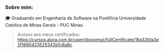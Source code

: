 ### Sobre mim:
:mortar_board: Graduando em Engenharia de Software na Pontifícia Universidade Católica de Minas Gerais - PUC Minas.
> Acesso aos meus certificados: https://cursos.alura.com.br/user/diogomsz/fullCertificate/18a32b1a3e2f1690423525342b1c8a8c
